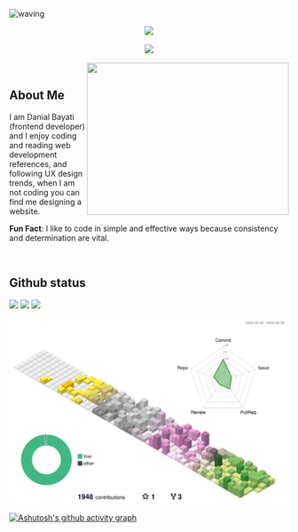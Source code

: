 ![waving](https://capsule-render.vercel.app/api?type=waving&height=200&text=Danial%20Bayati%20(DtechB)&fontAlignY=40&color=gradient)

<p align="center">
  <a href="https://skillicons.dev">
    <img src="https://skillicons.dev/icons?i=vue,nuxtjs,vite,js,ts,tailwind,bootstrap,materialui" />
  </a>
</p>
<p align="center">
  <a href="https://skillicons.dev">
    <img src="https://skillicons.dev/icons?i=react,redux,nextjs,mongo,vscode,git,gitlab,github" />
  </a>
</p>

<img align="right" height="274px" width="364px" src="https://cdn.dribbble.com/users/1025838/screenshots/6220885/devguy3.gif">

<br>

<h2>About Me</h2>

I am Danial Bayati (frontend developer) and I enjoy coding and reading web development references, and following UX design trends, when I am not coding you can find me designing a website.

**Fun Fact**: I like to code in simple and effective ways because consistency and determination are vital.

<br>

## Github status

![](https://github-profile-summary-cards.vercel.app/api/cards/profile-details?username=DtechB&theme=github)
![](https://github-profile-summary-cards.vercel.app/api/cards/repos-per-language?username=DtechB&theme=github)
![](https://github-profile-summary-cards.vercel.app/api/cards/most-commit-language?username=DtechB&theme=github)

![](./profile-3d-contrib/profile-season-animate.svg)

[![Ashutosh's github activity graph](https://github-readme-activity-graph.vercel.app/graph?username=dtechb&bg_color=ffffff&color=190b18&line=a33e74&point=292929&area=true&hide_border=true)](https://github.com/ashutosh00710/github-readme-activity-graph)

